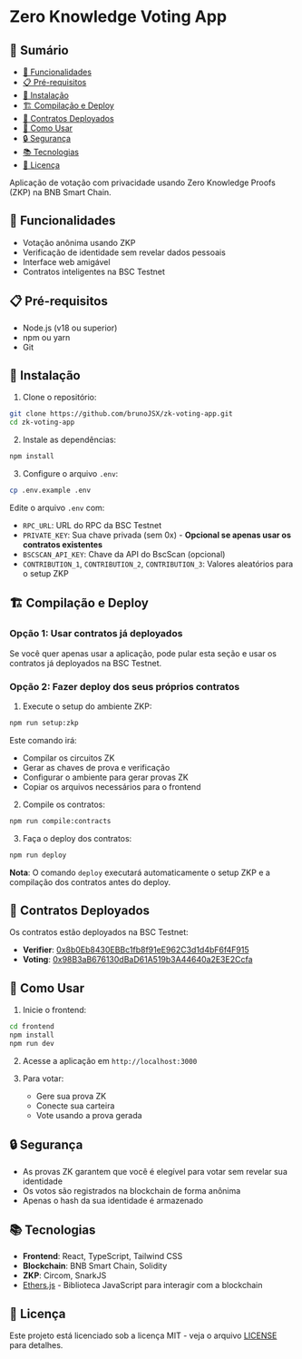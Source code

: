 # Zero Knowledge Voting App

## 📌 Sumário
- [🚀 Funcionalidades](#-funcionalidades)
- [📋 Pré-requisitos](#-pré-requisitos)
- [🔧 Instalação](#-instalação)
- [🏗️ Compilação e Deploy](#-compilação-e-deploy)
- [📝 Contratos Deployados](#-contratos-deployados)
- [🎯 Como Usar](#-como-usar)
- [🔒 Segurança](#-segurança)
- [📚 Tecnologias](#-tecnologias)
- [📄 Licença](#-licença)

Aplicação de votação com privacidade usando Zero Knowledge Proofs (ZKP) na BNB Smart Chain.

## 🚀 Funcionalidades

- Votação anônima usando ZKP
- Verificação de identidade sem revelar dados pessoais
- Interface web amigável
- Contratos inteligentes na BSC Testnet

## 📋 Pré-requisitos

- Node.js (v18 ou superior)
- npm ou yarn
- Git

## 🔧 Instalação

1. Clone o repositório:
```bash
git clone https://github.com/brunoJSX/zk-voting-app.git
cd zk-voting-app
```

2. Instale as dependências:
```bash
npm install
```

3. Configure o arquivo `.env`:
```bash
cp .env.example .env
```
Edite o arquivo `.env` com:
- `RPC_URL`: URL do RPC da BSC Testnet
- `PRIVATE_KEY`: Sua chave privada (sem 0x) - **Opcional se apenas usar os contratos existentes**
- `BSCSCAN_API_KEY`: Chave da API do BscScan (opcional)
- `CONTRIBUTION_1`, `CONTRIBUTION_2`, `CONTRIBUTION_3`: Valores aleatórios para o setup ZKP

## 🏗️ Compilação e Deploy

### Opção 1: Usar contratos já deployados
Se você quer apenas usar a aplicação, pode pular esta seção e usar os contratos já deployados na BSC Testnet.

### Opção 2: Fazer deploy dos seus próprios contratos

1. Execute o setup do ambiente ZKP:
```bash
npm run setup:zkp
```

Este comando irá:
- Compilar os circuitos ZK
- Gerar as chaves de prova e verificação
- Configurar o ambiente para gerar provas ZK
- Copiar os arquivos necessários para o frontend

2. Compile os contratos:
```bash
npm run compile:contracts
```

3. Faça o deploy dos contratos:
```bash
npm run deploy
```

**Nota**: O comando `deploy` executará automaticamente o setup ZKP e a compilação dos contratos antes do deploy.

## 📝 Contratos Deployados

Os contratos estão deployados na BSC Testnet:

- **Verifier**: [0x8b0Eb8430EBBc1fb8f91eE962C3d1d4bF6f4F915](https://testnet.bscscan.com/address/0x8b0Eb8430EBBc1fb8f91eE962C3d1d4bF6f4F915)
- **Voting**: [0x98B3aB676130dBaD61A519b3A44640a2E3E2Ccfa](https://testnet.bscscan.com/address/0x98B3aB676130dBaD61A519b3A44640a2E3E2Ccfa)

## 🎯 Como Usar

1. Inicie o frontend:
```bash
cd frontend
npm install
npm run dev
```

2. Acesse a aplicação em `http://localhost:3000`

3. Para votar:
   - Gere sua prova ZK
   - Conecte sua carteira
   - Vote usando a prova gerada

## 🔒 Segurança

- As provas ZK garantem que você é elegível para votar sem revelar sua identidade
- Os votos são registrados na blockchain de forma anônima
- Apenas o hash da sua identidade é armazenado

## 📚 Tecnologias

- **Frontend**: React, TypeScript, Tailwind CSS
- **Blockchain**: BNB Smart Chain, Solidity
- **ZKP**: Circom, SnarkJS
- [Ethers.js](https://docs.ethers.io/v5/) - Biblioteca JavaScript para interagir com a blockchain

## 📄 Licença

Este projeto está licenciado sob a licença MIT - veja o arquivo [LICENSE](LICENSE) para detalhes. 